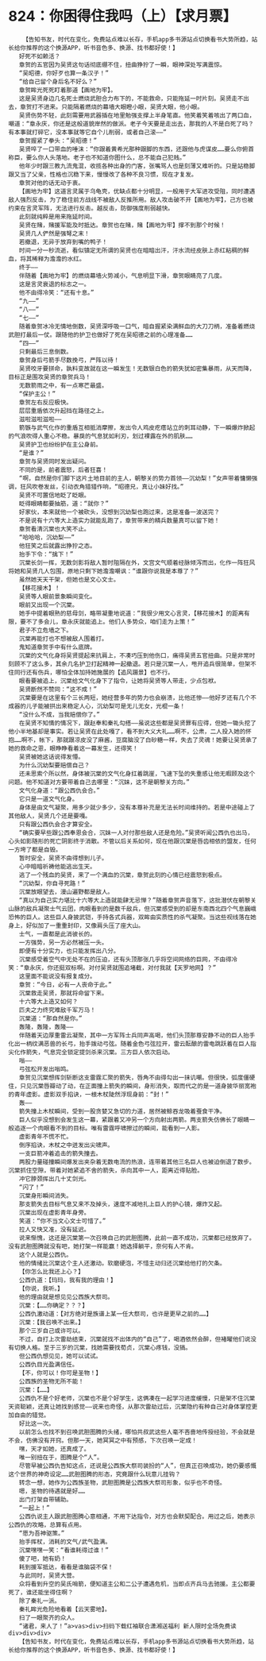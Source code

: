 # 824：你困得住我吗（上）【求月票】
        【告知书友，时代在变化，免费站点难以长存，手机app多书源站点切换看书大势所趋，站长给你推荐的这个换源APP，听书音色多、换源、找书都好使！】
       好死不如赖活？
       章贺的五官因为吴贤这句话彻底绷不住，扭曲狰狞了一瞬，眼神深处写满震惊。
       “吴昭德，你好歹也算一条汉子！”
       “给自己留个身后名不好么？”
       章贺眸光死死盯着那道【画地为牢】。
       这是吴贤身边几名死士燃烧武胆合力布下的，不能救命，只能拖延一时片刻。吴贤走不出去，章贺打不进来。只能隔着燃烧的幕墙大眼瞪小眼，吴贤大眼，他小眼。
       吴贤伤势不轻，此刻需要用武器插在地里勉强支撑上半身笔直。他笑着笑着咳出了两口血，嘲道：“章永庆，你还是这般道貌岸然的做派。老子今天要是走出去，那我的人不是白死了吗？有本事就打碎它，没本事就等它自个儿削弱，或者自己滚——”
       章贺握紧了拳头：“吴昭德！”
       吴贤啐了一口带血的唾沫：“你跟着黄希光那种跟脚的东西，还跟他与虎谋皮……要么你俯首称臣，要么你人头落地。老子也不知道你图什么，总不能自己犯贱。”
       他年少时跟三教九流鬼混，收揽各种出身的门客，张嘴骂人也是刻薄又难听的。只是站稳脚跟又当了父亲，性格也沉稳下来，慢慢改了各种不良习惯，现在才复发。
       章贺对他的话无动于衷。
       【画地为牢】这道言灵属于乌龟壳，优缺点都十分明显，一般用于大军进攻受阻，同时遭遇敌人强烈反击，为了稳住前方战线不被敌人反推所用。敌人攻击破不开【画地为牢】，己方也被约束在言灵军阵，无法进行反击。越反击，防御强度削弱越快。
       此刻就纯粹是用来拖延时间。
       吴贤在赌，赌援军能及时抵达。章贺也在赌，赌【画地为牢】撑不到那个时候！
       吴贤几人俨然是强弩之末！
       若撤退，无异于放弃到嘴的鸭子！
       时间一分一秒流逝，看似镇定无所谓的吴贤也在暗暗出汗，汗水流经皮肤上赤红粘稠的鲜血，将其稀释为澹澹的水红。
       终于——
       伴随着【画地为牢】的燃烧幕墙火势减小，气息明显下滑，章贺眼睛亮了几度。
       这是言灵衰退的标志之一。
       他不由得冷笑：“还有十息。”
       “九——”
       “八——”
       “七——”
       随着章贺冰冷无情地倒数，吴贤深呼吸一口气，暗自握紧染满鲜血的大刀刀柄，准备着燃烧武胆打最后一仗。跟随他的护卫也做好了死在吴昭德之前的心理准备……
       “四——”
       只剩最后三息倒数。
       章贺身后弓箭手尽数挽弓，严阵以待！
       吴贤咬牙要拼命，孰料变故就在这一瞬发生！无数银白色的箭失犹如密集暴雨，从天而降，目标正是围攻吴贤的章贺兵马！
       无数箭雨之中，有一点寒芒最盛。
       “保护主公！”
       章贺左右反应极快。
       层层重盾依次升起挡在路径之上。
       滋啦滋啦滋啦——
       箭镞与武气化作的重盾互相抵消摩擦，发出令人鸡皮疙瘩站立的刺耳动静，下一瞬爆炸掀起的气浪吹得人重心不稳。暴戾的气息犹如利刃，划过裸露在外的肌肤……
       吴贤护卫也纷纷护在主公身前。
       “是谁？”
       章贺与吴贤同时发出疑问。
       不同的是，前者震怒，后者狂喜！
       “啊，自然是你们脚下这片土地目前的主人，朝黎关的势力首领——沉幼梨！”女声带着慵懒强调，狂风吹卷发丝，引动衣角猎猎作响，“昭德兄，真让小妹好找。”
       吴贤不可置信地眨了眨眼。
       眨得眼睛都要抽筋，道：“就你？”
       好家伙，本来就他一个被砍头，没想到沉幼梨也跑过来，这是准备一波送完？
       不是说有十六等大上造实力就能乱跑了，章贺带来的精兵数量真可以留下她！
       章贺看清沉棠也大笑不止。
       “哈哈哈，沉幼梨——”
       他狂笑之后就露出狰狞之态。
       抬手下令：“擒下！”
       沉棠长剑一挥，无数剑影将敌人暂时阻隔在外，文宫文气顺着经脉倾泻而出，化作一阵狂风将她和吴贤几人包围，原地只剩下她澹澹嘲讽：“谁跟你说我是本尊了？”
       虽然她天天干架，但她也是文心文士。
       【移花接木】！
       吴贤等人眼前景象瞬间变化。
       眼前又出现一个沉棠。
       她手中提着眼熟的慈母剑，略带凝重地说道：“我很少用文心言灵，【移花接木】的距离有限，要不了多会儿，章永庆就能追上。他们人多势众，咱们走为上策！”
       君子不立危墙之下。
       沉棠再能打也不想被敌人围着打。
       鬼知道章贺手中有什么底牌。
       沉棠的文气化身将吴贤提起来抗肩上，不凑巧压到他伤口，痛得吴贤五官扭曲。只是非常时刻顾不了这么多，其余几名护卫打起精神一起撤退。若只是沉棠一人，甩开追兵很简单，但架不住同行还有伤兵，哪怕全体加持她施展的【追风蹑景】也不行。
       眼看要被追上，沉棠给文气化身下了指令，让她将吴贤等人带走，少点包袱。
       吴贤断然不赞同：“这不成！”
       沉棠要是在这里有个三长两短，她经营多年的势力也会崩溃，比他还惨——他好歹还有几个不成器的儿子能被拱出来稳定人心，沉幼梨可是无儿无女，光棍一条！
       “没什么不成，当我赔偿你了。”
       在吴贤不知情的情况下，跟赵奉和秦礼勾搭——虽说这些都是吴贤罪有应得，但她一锄头挖了他小半地基却是事实。若让吴贤在此处嘎了，看不到大义大礼……啊不，公肃，二人投入她的怀抱……啊不，帐下，那就跟凉皮没了麻酱，豆腐脑没了白砂糖一样，失去了灵魂！她要让吴贤承了她的救命之恩，眼睁睁看着这一幕发生，还得笑！
       吴贤被她这话说得发懵。
       为什么沉幼梨要赔偿自己？
       还未思索个所以然，身体被沉棠的文气化身扛着跳崖，飞速下坠的失重感让他无暇顾及这个问题。他不知道对方要带着自己去哪里：“沉妹，这不是朝黎关方向。”
       文气化身道：“跟公西仇会合。”
       它只是一道文气化身。
       身体是由文气凝聚，用多少就少多少，没有本尊补充是无法长时间维持的。若是中途碰上了其他敌人，吴贤几个还是要嘎。
       只有跟公西仇会合才算安全。
       “确实要早些跟公西奉恩会合，沉妹一人对付那些敌人还是危险。”吴贤听闻公西仇也出马，心头如影随形的死亡阴影终于消散。不管以后关系如何，现在他跟沉棠是唇齿相依的盟友，任何一方垮了都是自毁。
       暂时安全，吴贤不由得想到儿子。
       心中暗暗祈祷他能逃出生天。
       逃了一个残血的吴贤，来了一个满血的沉棠，章贺此刻的心情已经震怒到极点。
       “沉幼梨，你自寻死路！”
       沉棠放眼望去，漫山遍野都是敌人。
       “真以为自己实力堪比十六等大上造就能肆无忌惮？”随着章贺声音落下，这批潜伏在朝黎关山脉的敌兵凝聚士气云团，肉眼看到的是数千敌兵，但沉棠感受到的却是东南西北四个气息巍峨恐怖的巨人。这些巨人身披武铠，手持各式兵器，双眸由实质性的杀气凝聚。当这些视线落在她身上，好似加了一重重封印，又像肩头压了座大山。
       士气，一直都是此消彼长的。
       一方强势，另一方必然被压一头。
       即便有十分实力，也只能发挥出八分。
       沉棠感受着空气中无处不在的压迫，还有头顶那张几乎将空间网络的巨网，不由得冷笑：“章永庆，你还挺双标啊。对付吴贤就围追堵截，对付我就【天罗地网】？”
       这里面不能说没有报复成分。
       章贺：“今日，必有一人丧命于此。”
       沉棠救走吴贤，那就将命留下来。
       十六等大上造又如何？
       匹夫之力终究难敌千军万马！
       沉棠道：“那自然是你。”
       轰隆，轰隆，轰隆——
       伴随着天边厚重雷云凝聚，其中一方军阵士兵同声高喝，他们头顶那尊安静不动的巨人抬手化出一柄纹满恶兽的长弓，抬手拨动弓弦。随着金色弓弦拉开，雷云酝酿的雷电跳跃着在巨人指尖化作箭失，气息完全锁定提剑杀来沉棠。三方巨人依次启动。
       嗡——
       弓弦松开发出嗡鸣。
       章贺见沉棠想挥剑斩断这支雷霆汇聚的箭失，唇角不由得勾出一抹讥嘲。但很快，弧度僵硬住，只见沉棠唇瓣动了动，在正面撞上箭失的瞬间，身形消失，取而代之的是一道身披华丽宽袍的青年虚影。虚影双手掐诀，一根木杖陡然浮现身前：“封！”
       轰——
       箭失撞上木杖瞬间，受到一股贪婪又急切的力道，居然被鲸吞龙吸着蚕食干净。
       巨人似乎没想到会发生这一幕，紧跟着又冲另一个方向射出两箭。两支箭失仿佛长了眼睛一般追逐一个肉眼看不到的目标。唯有雷霆呼啸擦过的瞬间，能看到一人影。
       虚影青年不慌不忙。
       倒序掐诀，木杖之中迸发出尖啸声。
       一支巨箭冲着追击的箭失撞去。
       两股力量碰撞瞬间爆发出夹杂着无数电流的热浪，连带着其他三名巨人也被迫倒退了数步。沉棠抓住空隙，带着对她紧追不舍的箭失，杀向其中一人，距离近得贴脸。
       冲它脖颈挥出几十丈剑光。
       “闪了！”
       沉棠身形瞬间消失。
       那支箭失去目标气息又来不及掉头，速度不减地扎上巨人的护心镜，爆炸又起。
       沉棠出现在虚影青年身旁。
       笑道：“你不当文心文士可惜了。”
       拉人又快又准，没有延迟。
       说来惭愧，这还是沉棠第一次召唤自己的武胆图腾，此前一直不成功，沉棠都已经放弃了。没有武胆图腾就没有吧，她打架一样能赢！她选择躺平，奈何有人不肯。
       这个人就是公西仇。
       他的情绪比沉棠这个主人还激动。软磨硬泡，不惜主动归还沉棠给他打的欠条。
       【你怎么比我还上心？】
       公西仇道：【玛玛，我有我的理由！】
       【你说，我听。】
       他的理由就是想见见公西族大祭司。
       沉棠：【……你确定？？？】
       公西仇激动道：【对方绝对是族谱上某一任大祭司，也许是更早之前的……】
       沉棠：【我召唤不出来。】
       那个三岁自己或许可以。
       不过，自打上次雷劫结束，沉棠就找不出体内的“自己”了，喝酒依然会醉，但褚曜他们说没有切换人格。至于三岁的沉棠，找她需要找荀贞，沉棠心疼钱，没搞。
       但公西仇想见见，她可以试试。
       公西仇目光盈满信任。
       【不，你可以！你可是圣物！】
       公西族的圣物无所不能！
       沉棠：【……】
       公西仇不是个好老师，沉棠也不是个好学生，这俩凑在一起学习进度缓慢，只是架不住沉棠天资聪颖，还真让她找到感觉——说来也奇怪，从那次雷劫过后，沉棠隐约有种自己对身体掌控更加自由的错觉。
       好比这一次。
       以前怎么也找不到召唤武胆图腾的头绪，哪怕共叔武这些人毫不吝啬地传授经验，不会就是不会，仿佛没有开窍。但那一天，她冥冥之中有预感，下次召唤一定成！
       嘿，天才如她，还真成了。
       唯一别扭在于，图腾是个“人”。
       尽管早被公西仇告知这点，还说是公西族大祭司装扮的“人”，但真正召唤成功，她仍要感慨这个世界的神奇设定……武胆图腾的形态，究竟跟什么玩意儿挂钩？
       转念一想，她作为公西族圣物，武胆图腾是公西族大祭司形象，似乎也不奇怪。
       嗯，圣物的待遇就是好……
       出门打架自带辅助。
       “一起上！”
       公西仇说主人跟武胆图腾心意相通，不用下达指令，对方也会默契配合。用过之后，她表示公西仇的攻略，总算有点用。
       “愿为吾神驱策。”
       抬手挥杖，消耗的文气/武气盈满。
       沉棠嘿嘿一笑：“看谁耗得过谁！”
       傻了吧，她有奶！
       耗到援军抵达，看看是谁脑袋不保！
       与此同时，吴贤大营。
       众将看到升空的吴氏哨箭，便知道主公和二公子遭遇危机，当即点齐兵马去驰援。主公都要死了，谁还能坐得住啊？
       除了秦礼一派。
       秦礼眸光危险地看着【云天雾地】。
       扫了一眼聚齐的众人。
       “诸君，来人了！”a>vas>div>扫码下载红袖联合潇湘送福利 新人限时全场免费读div>div>div>
       【告知书友，时代在变化，免费站点难以长存，手机app多书源站点切换看书大势所趋，站长给你推荐的这个换源APP，听书音色多、换源、找书都好使！】
